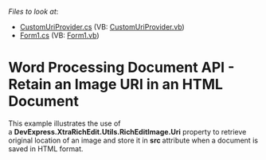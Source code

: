 <!-- default file list -->
*Files to look at*:

* [CustomUriProvider.cs](./CS/RichEditDocumentServer_ImageSourceExample/CustomUriProvider.cs) (VB: [CustomUriProvider.vb](./VB/RichEditDocumentServer_ImageSourceExample/CustomUriProvider.vb))
* [Form1.cs](./CS/RichEditDocumentServer_ImageSourceExample/Form1.cs) (VB: [Form1.vb](./VB/RichEditDocumentServer_ImageSourceExample/Form1.vb))
<!-- default file list end -->
# Word Processing Document API - Retain an Image URI in an HTML Document


This example illustrates the use of a <strong>DevExpress.XtraRichEdit.Utils.RichEditImage</strong><strong>.Uri</strong> property to retrieve original location of an image and store it in <strong>src </strong>attribute when a document is saved in HTML format.

<br/>


